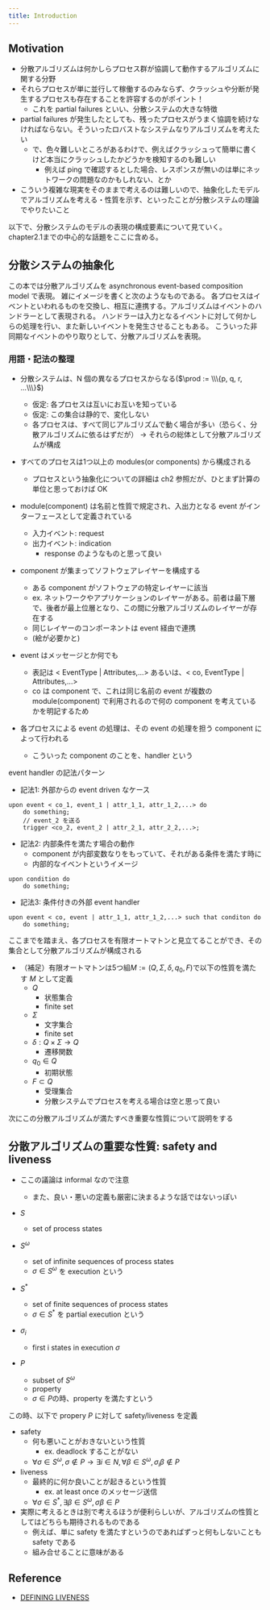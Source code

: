 ```yaml
---
title: Introduction
---
```


## Motivation
* 分散アルゴリズムは何かしらプロセス群が協調して動作するアルゴリズムに関する分野
* それらプロセスが単に並行して稼働するのみならず、クラッシュや分断が発生するプロセスも存在することを許容するのがポイント！
    * これを partial failures といい、分散システムの大きな特徴
* partial failures が発生したとしても、残ったプロセスがうまく協調を続けなければならない。そういったロバストなシステムなりアルゴリズムを考えたい
    * で、色々難しいところがあるわけで、例えばクラッシュって簡単に書くけど本当にクラッシュしたかどうかを検知するのも難しい
        * 例えば ping で確認するとした場合、レスポンスが無いのは単にネットワークの問題なのかもしれない、とか
* こういう複雑な現実をそのままで考えるのは難しいので、抽象化したモデルでアルゴリズムを考える・性質を示す、といったことが分散システムの理論でやりたいこと

以下で、分散システムのモデルの表現の構成要素について見ていく。
chapter2.1までの中心的な話題をここに含める。

## 分散システムの抽象化
この本では分散アルゴリズムを asynchronous event-based composition model で表現。
雑にイメージを書くと次のようなものである。
各プロセスはイベントといわれるものを交換し、相互に連携する。アルゴリズムはイベントのハンドラーとして表現される。
ハンドラーは入力となるイベントに対して何かしらの処理を行い、また新しいイベントを発生させることもある。
こういった非同期なイベントのやり取りとして、分散アルゴリズムを表現。

### 用語・記法の整理
* 分散システムは、N 個の異なるプロセスからなる($\prod := \\\{p, q, r, ...\\\}$)
    * 仮定: 各プロセスは互いにお互いを知っている
    * 仮定: この集合は静的で、変化しない
    * 各プロセスは、すべて同じアルゴリズムで動く場合が多い（恐らく、分散アルゴリズムに依るはずだが） → それらの総体として分散アルゴリズムが構成

* すべてのプロセスは1つ以上の modules(or components) から構成される
    * プロセスという抽象化についての詳細は ch2 参照だが、ひとまず計算の単位と思っておけば OK

* module(component) は名前と性質で規定され、入出力となる event がインターフェースとして定義されている
    * 入力イベント: request
    * 出力イベント: indication
        * response のようなものと思って良い

* component が集まってソフトウェアレイヤーを構成する
    * ある component がソフトウェアの特定レイヤーに該当
    * ex. ネットワークやアプリケーションのレイヤーがある。前者は最下層で、後者が最上位層となり、この間に分散アルゴリズムのレイヤーが存在する
    * 同じレイヤーのコンポーネントは event 経由で連携
    * (絵が必要かと)

* event はメッセージとか何でも
    * 表記は < EventType | Attributes,...> あるいは、< co, EventType | Attributes,...>
    * co は component で、これは同じ名前の event が複数の module(component) で利用されるので何の component を考えているかを明記するため

* 各プロセスによる event の処理は、その event の処理を担う component によって行われる
    * こういった component のことを、handler という

event handler の記法パターン
* 記法1: 外部からの event driven なケース
```
upon event < co_1, event_1 | attr_1_1, attr_1_2,...> do
    do something;
    // event_2 を送る
    trigger <co_2, event_2 | attr_2_1, attr_2_2,...>;
```

* 記法2: 内部条件を満たす場合の動作
    * component が内部変数なりをもっていて、それがある条件を満たす時に
    * 内部的なイベントというイメージ
```
upon condition do
    do something;
```

* 記法3: 条件付きの外部 event handler
```
upon event < co, event | attr_1_1, attr_1_2,...> such that conditon do
    do something;
```

ここまでを踏まえ、各プロセスを有限オートマトンと見立てることができ、その集合として分散アルゴリズムが構成される

* （補足）有限オートマトンは5つ組$M := (Q, \Sigma, \delta, q_0, F)$で以下の性質を満たす $M$ として定義
    * $Q$
        * 状態集合
        * finite set
    * $\Sigma$
        * 文字集合
        * finite set
    * $\delta : Q \times \Sigma \rightarrow Q$
        * 遷移関数
    * $q_0 \in Q$
        * 初期状態
    * $F \subset Q$
        * 受理集合
        * 分散システムでプロセスを考える場合は空と思って良い

次にこの分散アルゴリズムが満たすべき重要な性質について説明をする

## 分散アルゴリズムの重要な性質: safety and liveness
* ここの議論は informal なので注意
    * また、良い・悪いの定義も厳密に決まるような話ではないっぽい

* $S$
    * set of process states
* $S^\omega$
    * set of infinite sequences of process states
    * $\sigma \in S^\omega$ を execution という
* $S^*$
    * set of finite sequences of process states
    * $\sigma \in S^*$ を partial execution という
* $\sigma_i$
    * first i states in execution $\sigma$
* $P$
    * subset of $S^\omega$
    * property
    * $\sigma \in P$の時、property を満たすという

この時、以下で propery $P$ に対して safety/liveness を定義

* safety
    * 何も悪いことがおきないという性質
        * ex. deadlock することがない
    * $\forall \sigma \in S^\omega, \sigma \notin P \rightarrow \exists i \in N, \forall \beta \in S^\omega, \sigma_i \beta \notin P$
* liveness
    * 最終的に何か良いことが起きるという性質
        * ex. at least once のメッセージ送信
    * $\forall \sigma \in S^*, \exists \beta \in S^\omega, \sigma \beta \in P$
* 実際に考えるときは別で考えるほうが便利らしいが、アルゴリズムの性質としてはどちらも期待されるものである
    * 例えば、単に safety を満たすというのであればずっと何もしないことも safety である
    * 組み合せることに意味がある

## Reference
* [DEFINING LIVENESS](https://www.cs.cornell.edu/fbs/publications/DefLiveness.pdf)